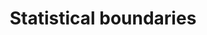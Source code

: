 ---
schema: default
title: Statistical boundaries
organization: 'Lewisham council'
notes: Lewisham statistical boundaries and centroids
resources:
  - name: lsoa11_centroids (geojson - longitudes and latitudes) 
    url: >- 
      https://github.com/lb-lewisham/open-data-lewisham/raw/gh-pages/_datasets/data/boundaries/statistical/lbl_lsoa11_centroids.json
    format: geojson
  - name: lsoa11_full (geojson - longitudes and latitudes) 
    url: >- 
      https://github.com/lb-lewisham/open-data-lewisham/raw/gh-pages/_datasets/data/boundaries/statistical/lbl_lsoa11_full.json
    format: geojson
  - name: msoa11_centroids (geojson - longitudes and latitudes) 
    url: >- 
      https://github.com/lb-lewisham/open-data-lewisham/raw/gh-pages/_datasets/data/boundaries/statistical/lbl_msoa11_centroids.
    format: geojson    
  - name: msoa11_full (geojson - longitudes and latitudes) 
    url: >- 
      https://github.com/lb-lewisham/open-data-lewisham/raw/gh-pages/_datasets/data/boundaries/statistical/lbl_msoa11_full.json
    format: geojson
  - name: oa11_centroids (geojson - longitudes and latitudes) 
    url: >- 
      https://github.com/lb-lewisham/open-data-lewisham/raw/gh-pages/_datasets/data/boundaries/statistical/lbl_oa11_centroids.
    format: geojson      
  - name: oa11_full (geojson - longitudes and latitudes) 
    url: >- 
      https://github.com/lb-lewisham/open-data-lewisham/raw/gh-pages/_datasets/data/boundaries/statistical/lbl_oa11_full.json
    format: geojson
license: 'https://www.nationalarchives.gov.uk/doc/open-government-licence/version/3/'
category:
  - Property / Land Records
maintainer: 'Lewisham insight'
maintainer_email: insight-and-delivery@lewisham.gov.uk
---